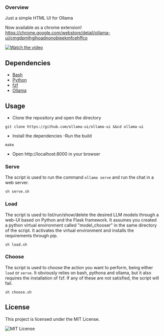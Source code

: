 ### Overview

Just a simple HTML UI for Ollama

Now available as a chrome extension!
https://chrome.google.com/webstore/detail/ollama-ui/cmgdpmlhgjhoadnonobjeekmfcehffco

[![Watch the video](media/demo.png)](media/demo.mp4/)

## Dependencies

- [Bash](https://www.gnu.org/software/bash/)
- [Python](https://www.python.org/)
- [fzf](https://github.com/junegunn/fzf)
- [Ollama](https://github.com/jmorganca/ollama)

## Usage

- Clone the repository and open the directory
```
git clone https://github.com/ollama-ui/ollama-ui &&cd ollama-ui
```
- Install the dependencies
-Run the build
```
make
```
- Open http://localhost:8000 in your browser

### Serve

The script is used to run the command `ollama serve` and run the chat in a web server.

```
sh serve.sh
```

### Load

The script is used to list/run/show/delete the desired LLM models through a web-UI based on Python and the Flask framework.
It assumes you created a python virtual environment called "model_chooser" in the same directory of the script.
It activates the virtual environment and installs the requirements through pip.

```
sh load.sh
```

### Choose

The script is used to choose the action you want to perform, being either `load` or `serve`.
It obviously relies on bash, pythona and ollama, but it also requires the installation of fzf.
If any of these are not satisfied, the script will fail.

```
sh choose.sh
```

## License

This project is licensed under the MIT License.

![MIT License](https://img.shields.io/badge/License-MIT-green.svg)
